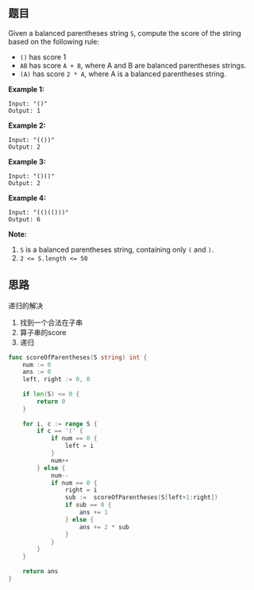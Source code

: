 ## 题目

Given a balanced parentheses string `S`, compute the score of the string based on the following rule:

- `()` has score 1
- `AB` has score `A + B`, where A and B are balanced parentheses strings.
- `(A)` has score `2 * A`, where A is a balanced parentheses string.

 

**Example 1:**

```
Input: "()"
Output: 1
```

**Example 2:**

```
Input: "(())"
Output: 2
```

**Example 3:**

```
Input: "()()"
Output: 2
```

**Example 4:**

```
Input: "(()(()))"
Output: 6
```

 

**Note:**

1. `S` is a balanced parentheses string, containing only `(` and `)`.
2. `2 <= S.length <= 50`

## 思路

递归的解决

1. 找到一个合法在子串
2. 算子串的score
3. 递归

```go
func scoreOfParentheses(S string) int {
    num := 0
    ans := 0
    left, right := 0, 0
    
    if len(S) <= 0 {
        return 0
    }
    
    for i, c := range S {
        if c == '(' {
            if num == 0 {
                left = i
            }
            num++
        } else {
            num--
            if num == 0 {
                right = i
                sub :=  scoreOfParentheses(S[left+1:right])
                if sub == 0 {
                    ans += 1
                } else {
                    ans += 2 * sub
                }
            }
        }
    }
    
    return ans
}
```



